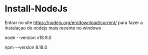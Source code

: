 # Install-NodeJs

Entrar no site https://nodejs.org/en/download/current/ para fazer a instalaçao do nodejs mais recente no windows

node --version
v18.9.0

npm --version
8.18.0
